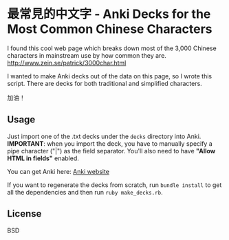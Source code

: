 # 最常見的中文字 - Anki Decks for the Most Common Chinese Characters

I found this cool web page which breaks down most of the 3,000 Chinese characters in mainstream use by how common they are.  http://www.zein.se/patrick/3000char.html

I wanted to make Anki decks out of the data on this page, so I wrote this script.  There are decks for both traditional and simplified characters.

加油！

## Usage

Just import one of the .txt decks under the `decks` directory into Anki.  **IMPORTANT**: when you import the deck, you have to manually specify a pipe character ("|") as the field separator.  You'll also need to have **"Allow HTML in fields"** enabled.

You can get Anki here:  [Anki website](http://ankisrs.net/)

If you want to regenerate the decks from scratch, run `bundle install` to get all the dependencies and then run `ruby make_decks.rb`.

## License

BSD
